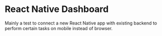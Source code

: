 # React Native Dashboard

Mainly a test to connect a new React Native app with existing backend to perform certain tasks on mobile instead of browser.
